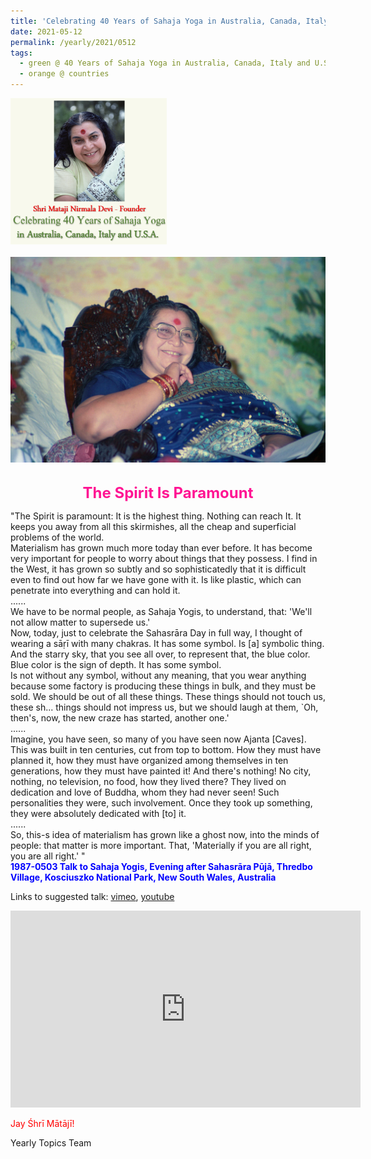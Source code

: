 ```yaml
---
title: 'Celebrating 40 Years of Sahaja Yoga in Australia, Canada, Italy and U.S.A. and its Culture, Post 20'
date: 2021-05-12
permalink: /yearly/2021/0512
tags:
  - green @ 40 Years of Sahaja Yoga in Australia, Canada, Italy and U.S.A. and its Culture
  - orange @ countries
---
```


<div style="text-align: left"><img src="/images/Celebrating40YearsSahajaYoga.png" width="250" /></div><br>

<div style="text-align: center"><img src="/images/image705.jpeg" /></div>

<br>
<p style="color:DeepPink; text-align:center">
<font size="+2"><b>The Spirit Is Paramount</b><br></font>
</p>

<p>
"The Spirit is paramount: It is the highest thing. Nothing can reach It. It keeps you away from all this skirmishes, all the cheap and superficial problems of the world.<br>
Materialism has grown much more today than ever before. It has become very important for people to worry about things that they possess. I find in the West, it has grown so subtly and so sophisticatedly that it is difficult even to find out how far we have gone with it. Is like plastic, which can penetrate into everything and can hold it.<br>
......<br>
We have to be normal people, as Sahaja Yogis, to understand, that: 'We'll not allow matter to supersede us.'<br>
Now, today, just to celebrate the Sahasrāra Day in full way, I thought of wearing a sāṛī with many chakras. It has some symbol. Is [a] symbolic thing. And the starry sky, that you see all over, to represent that, the blue color. Blue color is the sign of depth. It has some symbol.<br> 
Is not without any symbol, without any meaning, that you wear anything because some factory is producing these things in bulk, and they must be sold. We should be out of all these things. These things should not touch us, these sh... things should not impress us, but we should laugh at them, `Oh, then's, now, the new craze has started, another one.'<br>
......<br>
Imagine, you have seen, so many of you have seen now Ajanta [Caves]. This was built in ten centuries, cut from top to bottom. How they must have planned it, how they must have organized among themselves in ten generations, how they must have painted it! And there's nothing! No city, nothing, no television, no food, how they lived there? They lived on dedication and love of Buddha, whom they had never seen! Such personalities they were, such involvement. Once they took up something, they were absolutely dedicated with [to] it.<br>
......<br>
So, this-s idea of materialism has grown like a ghost now, into the minds of people: that matter is more important. That, 'Materially if you are all right, you are all right.' "<br>
<font color="blue"><b>1987-0503 Talk to Sahaja Yogis, Evening after Sahasrāra Pūjā, Thredbo Village, Kosciuszko National Park, New South Wales, Australia</b></font><br>
</p>

Links to suggested talk: <a href="https://vimeo.com/158678362"> vimeo</a>, <a href="https://www.youtube.com/watch?v=bSa-GitUIVo"> youtube</a><br>

<iframe width="560" height="315" src="https://www.youtube.com/embed/bSa-GitUIVo" title="YouTube video player" frameborder="0" allow="accelerometer; autoplay; clipboard-write; encrypted-media; gyroscope; picture-in-picture" allowfullscreen></iframe><br>

<p style="color:red;">Jay Śhrī Mātājī!<br></p>

Yearly Topics Team